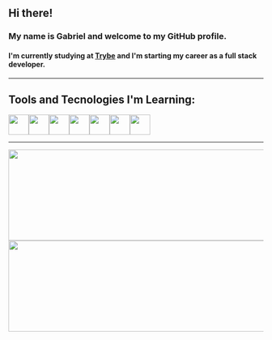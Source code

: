 ## Hi there! 
### My name is Gabriel and welcome to my GitHub profile. 

#### I'm currently studying at [Trybe](https://www.betrybe.com/) and I'm starting my career as a full stack developer.
<hr>

## Tools and Tecnologies I'm Learning:

<img src="https://cdn.jsdelivr.net/gh/devicons/devicon/icons/javascript/javascript-original.svg" width="40" height="40"/><img src="https://cdn.jsdelivr.net/gh/devicons/devicon/icons/css3/css3-original.svg" width="40" height="40"/><img src="https://cdn.jsdelivr.net/gh/devicons/devicon/icons/html5/html5-original.svg" width="40" height="40"/><img src="https://cdn.jsdelivr.net/gh/devicons/devicon/icons/nodejs/nodejs-original.svg" width="40" height="40"/><img src="https://cdn.jsdelivr.net/gh/devicons/devicon/icons/git/git-original.svg" width="40" height="40"/><img src="https://cdn.jsdelivr.net/gh/devicons/devicon/icons/jest/jest-plain.svg" width="40" height="40"/><img src="https://cdn.jsdelivr.net/gh/devicons/devicon/icons/react/react-original.svg" width="40" height="40"/>
<hr>
<div>
<a href="https://github.com/GabrielFerrariR">
<img height="180em" width="600em" src="https://github-readme-stats.vercel.app/api/top-langs/?username=GabrielFerrariR&layout=compact&langs_count=7&theme=merko"/>
<img height="180em" width="600em" src="https://github-readme-stats.vercel.app/api?username=GabrielFerrariR&show_icons=true&theme=merko&include_all_commits=true&count_private=true"/>
</div>

<!--
**GabrielFerrariR/GabrielFerrariR** is a ✨ _special_ ✨ repository because its `README.md` (this file) appears on your GitHub profile.

Here are some ideas to get you started:

- 🔭 I’m currently working on ...
- 🌱 I’m currently learning ...
- 👯 I’m looking to collaborate on ...
- 🤔 I’m looking for help with ...
- 💬 Ask me about ...
- 📫 How to reach me: ...
- 😄 Pronouns: ...
- ⚡ Fun fact: ...
-->
